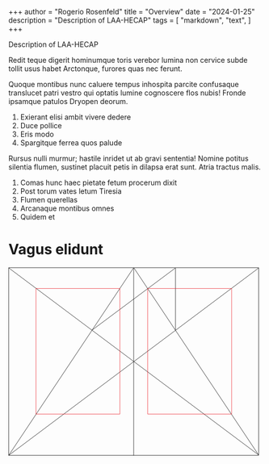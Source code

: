 +++
author = "Rogerio Rosenfeld"
title = "Overview"
date = "2024-01-25"
description = "Description of LAA-HECAP"
tags = [
    "markdown",
    "text",
]
+++

Description of LAA-HECAP
<!--more-->Redit teque digerit hominumque toris verebor lumina non cervice subde tollit usus habet Arctonque, furores quas nec ferunt. 
Quoque montibus nunc caluere tempus inhospita parcite confusaque translucet patri vestro qui optatis lumine cognoscere flos nubis! Fronde ipsamque patulos Dryopen deorum.

1. Exierant elisi ambit vivere dedere
2. Duce pollice
3. Eris modo
4. Spargitque ferrea quos palude

Rursus nulli murmur; hastile inridet ut ab gravi sententia! Nomine potitus silentia flumen, sustinet placuit petis in dilapsa erat sunt. Atria tractus malis.

1. Comas hunc haec pietate fetum procerum dixit
2. Post torum vates letum Tiresia
3. Flumen querellas
4. Arcanaque montibus omnes
5. Quidem et

# Vagus elidunt

<svg class="canon" xmlns="http://www.w3.org/2000/svg" overflow="visible" viewBox="0 0 496 373" height="373" width="496"><g fill="none"><path stroke="#000" stroke-width=".75" d="M.599 372.348L495.263 1.206M.312.633l494.95 370.853M.312 372.633L247.643.92M248.502.92l246.76 370.566M330.828 123.869V1.134M330.396 1.134L165.104 124.515"></path><path stroke="#ED1C24" stroke-width=".75" d="M275.73 41.616h166.224v249.05H275.73zM54.478 41.616h166.225v249.052H54.478z"></path><path stroke="#000" stroke-width=".75" d="M.479.375h495v372h-495zM247.979.875v372"></path><ellipse cx="498.729" cy="177.625" rx=".75" ry="1.25"></ellipse><ellipse cx="247.229" cy="377.375" rx=".75" ry="1.25"></ellipse></g></svg>

